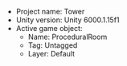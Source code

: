 <!-- UNITY CODE ASSIST INSTRUCTIONS START -->
- Project name: Tower
- Unity version: Unity 6000.1.15f1
- Active game object:
  - Name: ProceduralRoom
  - Tag: Untagged
  - Layer: Default
<!-- UNITY CODE ASSIST INSTRUCTIONS END -->